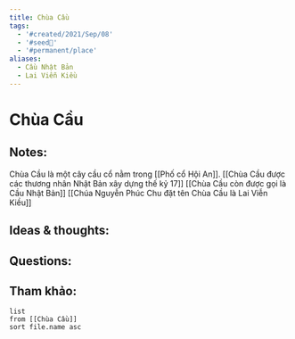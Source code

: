 ```yaml
---
title: Chùa Cầu
tags:
  - '#created/2021/Sep/08'
  - '#seed🥜'
  - '#permanent/place'
aliases:
  - Cầu Nhật Bản
  - Lai Viễn Kiều
---
```

# Chùa Cầu

## Notes:
Chùa Cầu là một cây cầu cổ nằm trong [[Phố cổ Hội An]]. 
[[Chùa Cầu được các thương nhân Nhật Bản xây dựng thế kỷ 17]]
[[Chùa Cầu còn được gọi là Cầu Nhật Bản]]
[[Chúa Nguyễn Phúc Chu đặt tên Chùa Cầu là Lai Viễn Kiều]]

## Ideas & thoughts:

## Questions:


## Tham khảo:
```dataview
list
from [[Chùa Cầu]]
sort file.name asc
```